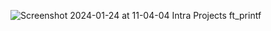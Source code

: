 ![Screenshot 2024-01-24 at 11-04-04 Intra Projects ft_printf](https://github.com/fripokoff/42Cursus/assets/65672472/538e6599-c132-433e-9bc9-681429e8f522)
